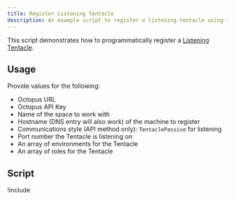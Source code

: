 ```yaml
---
title: Register Listening Tentacle
description: An example script to register a listening tentacle using the REST API.
---
```


This script demonstrates how to programmatically register a [Listening Tentacle](/docs/infrastructure/deployment-targets/tentacle/tentacle-communication.md#listening-tentacles-recommended).

## Usage

Provide values for the following:
- Octopus URL
- Octopus API Key
- Name of the space to work with
- Hostname (DNS entry will also work) of the machine to register
- Communications style (API method only): `TentaclePassive` for listening
- Port number the Tentacle is listening on
- An array of environments for the Tentacle
- An array of roles for the Tentacle

## Script

!include <register-listening-tentacle-scripts>
